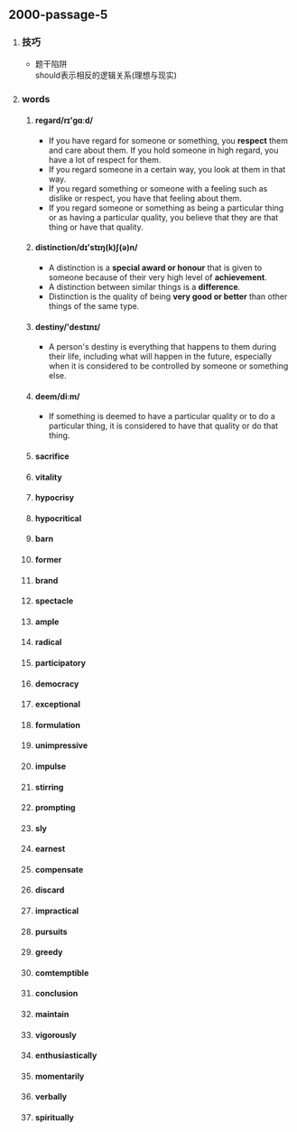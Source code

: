 ## 2000-passage-5

1. ### 技巧
	- 题干陷阱  
	should表示相反的逻辑关系(理想与现实)
2. ### words
	1. #### regard/rɪ'gɑːd/
		- If you have regard for someone or something, you <b>respect</b> them and care about them. If you hold someone in high regard, you have a lot of respect for them.
		- If you regard someone in a certain way, you look at them in that way.
		- If you regard something or someone with a feeling such as dislike or respect, you have that feeling about them.
		- If you regard someone or something as being a particular thing or as having a particular quality, you believe that they are that thing or have that quality.
	1. #### distinction/dɪ'stɪŋ(k)ʃ(ə)n/
		- A distinction is a <b>special award or honour</b> that is given to someone because of their very high level of <b>achievement</b>.
		- A distinction between similar things is a <b>difference</b>.
		- Distinction is the quality of being <b>very good or better</b> than other things of the same type.
	1. #### destiny/'destɪnɪ/
		- A person's destiny is everything that happens to them during their life, including what will happen in the future, especially when it is considered to be controlled by someone or something else. 
	1. #### deem/diːm/
		- If something is deemed to have a particular quality or to do a particular thing, it is considered to have that quality or do that thing.
	1. #### sacrifice
	1. #### vitality
	1. #### hypocrisy
	1. #### hypocritical
	1. #### barn
	1. #### former
	1. #### brand
	1. #### spectacle
	1. #### ample
	1. #### radical
	1. #### participatory
	1. #### democracy
	1. #### exceptional
	1. #### formulation
	1. #### unimpressive
	1. #### impulse
	1. #### stirring
	1. #### prompting
	1. #### sly
	1. #### earnest
	1. #### compensate
	1. #### discard
	1. #### impractical
	1. #### pursuits
	1. #### greedy
	1. #### comtemptible
	1. #### conclusion
	1. #### maintain
	1. #### vigorously
	1. #### enthusiastically
	1. #### momentarily
	1. #### verbally
	1. #### spiritually
